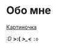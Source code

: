 # Обо мне

[Картиночка](http://pixeljoint.com/files/icons/full/candymanpjchallenge1.png)

*:D*
**>:(**
***>_<***
`:o`
